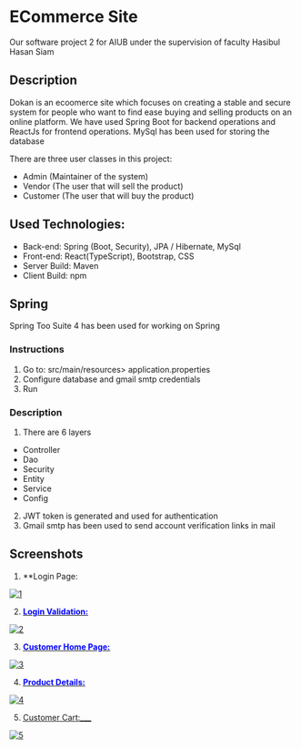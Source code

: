 # ECommerce Site

Our software project 2 for AIUB under the supervision of faculty Hasibul Hasan Siam

## Description

Dokan is an ecoomerce site which focuses on creating a stable and secure system for people who want to find ease buying and selling products on an online platform. We have used Spring Boot for backend operations and ReactJs for frontend operations. MySql has been used for storing the database

There are three user classes in this project:

- Admin (Maintainer  of the system)
- Vendor (The user that will sell the product)
- Customer (The user that will buy the product)


## Used Technologies:
- Back-end: Spring (Boot, Security), JPA / Hibernate, MySql
- Front-end: React(TypeScript), Bootstrap, CSS
- Server Build: Maven
- Client Build: npm

## Spring

Spring Too Suite 4 has been used for working on Spring

### Instructions
1. Go to: src/main/resources> application.properties
2. Configure database and gmail smtp credentials
3. Run

### Description

1. There are 6 layers 

  - Controller
  - Dao
  - Security
  - Entity
  - Service
  - Config
2. JWT token is generated and used for authentication 
3. Gmail smtp has been used to send account verification links in mail

## Screenshots
1.  **Login Page:</strong><u>

  ![1](https://user-images.githubusercontent.com/60335321/224412343-c2258905-28be-47d9-b750-d280b8376851.png)

2.  <u><strong style="color:blue">Login Validation:</strong><u>

  ![2](https://user-images.githubusercontent.com/60335321/224412887-37b4bf3b-41ab-427a-88d0-123e046eb32f.png)
  
3.  <u><strong style="color:blue">Customer Home Page:</strong><u>

  ![3](https://user-images.githubusercontent.com/60335321/224413250-8cdf851f-6a5b-4b91-88bb-9fc17b3a9d45.png)
  
4.  <u><strong style="color:blue">Product Details:</strong><u>

  ![4](https://user-images.githubusercontent.com/60335321/224414880-40c206b4-2f02-459e-bfd3-ac421957ccb0.png)
  
5.  Customer Cart:___

  ![5](https://user-images.githubusercontent.com/60335321/224415086-40e3a52b-3581-4854-84e2-e5fe21fd74f4.png)




